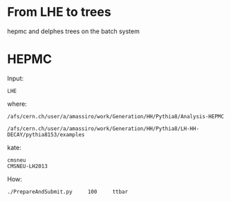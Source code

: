 From LHE to trees
==============

hepmc and delphes trees on the batch system

HEPMC
=======

Input:

    LHE
    
where:

    /afs/cern.ch/user/a/amassiro/work/Generation/HH/Pythia8/Analysis-HEPMC
    
    /afs/cern.ch/user/a/amassiro/work/Generation/HH/Pythia8/LH-HH-DECAY/pythia8153/examples
    
kate:

    cmsneu
    CMSNEU-LH2013

    
How:

    ./PrepareAndSubmit.py     100     ttbar